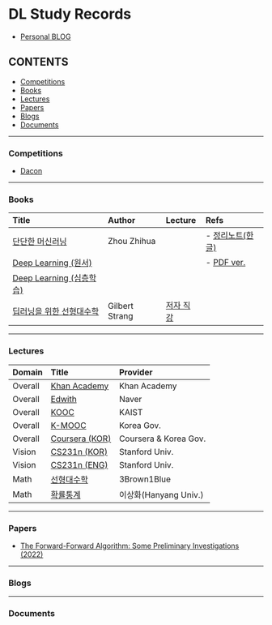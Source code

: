 # DL Study Records
- [Personal BLOG](https://velog.io/@nochesita/series)

## CONTENTS
- [Competitions](https://github.com/ethan-yoo/My-DL-Study-Records/blob/main/README.md#competitions)
- [Books](https://github.com/ethan-yoo/My-DL-Study-Records/blob/main/README.md#books)
- [Lectures](https://github.com/ethan-yoo/My-DL-Study-Records/blob/main/README.md#lectures)
- [Papers](https://github.com/ethan-yoo/My-DL-Study-Records/blob/main/README.md#papers)
- [Blogs](https://github.com/ethan-yoo/My-DL-Study-Records/blob/main/README.md#blogs)
- [Documents](https://github.com/ethan-yoo/My-DL-Study-Records/blob/main/README.md#documents)

---

### Competitions

- [Dacon](https://dacon.io/competitions)

---

### Books
Title | Author | Lecture | Refs
:--|:--|:--|:--
[단단한 머신러닝](https://search.shopping.naver.com/book/catalog/32455966816) | Zhou Zhihua| | - [정리노트(한글)](https://www.philgineer.com/p/blog-page_22.html)
[Deep Learning (원서)](https://www.deeplearningbook.org/) | | | - [PDF ver.](https://github.com/janishar/mit-deep-learning-book-pdf)
[Deep Learning (심층학습)](https://search.shopping.naver.com/book/catalog/32440556839) | | |
[딥러닝을 위한 선형대수학](https://search.shopping.naver.com/book/catalog/32490829743) | Gilbert Strang | [저자 직강](https://www.youtube.com/playlist?list=PLUl4u3cNGP63oMNUHXqIUcrkS2PivhN3k) | 

---

### Lectures
Domain | Title | Provider
:--|:--|:--
Overall | [Khan Academy](https://ko.khanacademy.org/) | Khan Academy
Overall | [Edwith](https://www.edwith.org/) | Naver
Overall | [KOOC](https://kooc.kaist.ac.kr/) | KAIST
Overall | [K-MOOC](http://www.kmooc.kr/) | Korea Gov.
Overall | [Coursera (KOR)](https://kr.coursera.org/) | Coursera & Korea Gov.
Vision | [CS231n (KOR)](http://aikorea.org/cs231n/) | Stanford Univ.
Vision | [CS231n (ENG)](https://www.youtube.com/playlist?list=PL3FW7Lu3i5JvHM8ljYj-zLfQRF3EO8sYv) | Stanford Univ.
Math | [선형대수학](https://www.youtube.com/playlist?list=PLZHQObOWTQDPD3MizzM2xVFitgF8hE_ab) | 3Brown1Blue
Math | [확률통계](http://www.kocw.net/home/search/kemView.do?kemId=1056974) | 이상화(Hanyang Univ.)

---

### Papers
- [The Forward-Forward Algorithm: Some Preliminary Investigations (2022)](https://arxiv.org/abs/2212.13345)

---

### Blogs

---

### Documents

